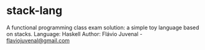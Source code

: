 # stack-lang
A functional programming class exam solution: a simple toy language based on stacks.
Language: Haskell
Author: Flávio Juvenal - flaviojuvenal@gmail.com
